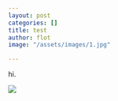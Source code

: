 ```yaml
---
layout: post
categories: []
title: test
author: flot
image: "/assets/images/1.jpg"

---
```

hi.

![](https://www.helloimg.com/images/2021/02/01/81611588_p05c935c7f59b54b8d.webp)